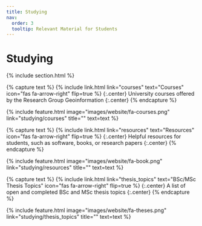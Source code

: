 ```yaml
---
title: Studying
nav:
  order: 3
  tooltip: Relevant Material for Students
---
```


# <i class="fas fa-solid fa-book-open"></i>Studying

{% include section.html %}


<!-- 1st paragraph -->
{% capture text %}
{%
  include link.html
  link="courses"
  text="Courses"
  icon="fas fa-arrow-right"
  flip=true
%}
{:.center}
University courses offered by the Research Group Geoinformation
{:.center}
{% endcapture %}

{%
  include feature.html
  image="images/website/fa-courses.png"
  link="studying/courses"
  title=""
  text=text
%}


<!-- 2nd paragraph -->

{% capture text %}
{%
  include link.html
  link="resources"
  text="Resources"
  icon="fas fa-arrow-right"
  flip=true
%}
{:.center}
Helpful resources for students, such as software, books, or research papers
{:.center}
{% endcapture %}

{%
  include feature.html
  image="images/website/fa-book.png"
  link="studying/resources"
  title=""
  text=text
%}



<!-- 3rd paragraph -->
{% capture text %}
{%
  include link.html
  link="thesis_topics"
  text="BSc/MSc Thesis Topics"
  icon="fas fa-arrow-right"
  flip=true
%}
{:.center}
A list of open and completed BSc and MSc thesis topics
{:.center}
{% endcapture %}

{%
  include feature.html
  image="images/website/fa-theses.png"
  link="studying/thesis_topics"
  title=""
  text=text
%}
